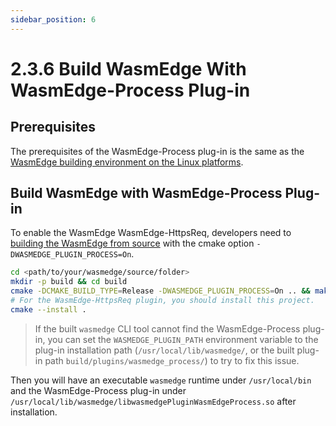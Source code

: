 ```yaml
---
sidebar_position: 6
---
```


# 2.3.6 Build WasmEdge With WasmEdge-Process Plug-in

## Prerequisites

The prerequisites of the WasmEdge-Process plug-in is the same as the [WasmEdge building environment on the Linux platforms](../os/linux.md).

## Build WasmEdge with WasmEdge-Process Plug-in

To enable the WasmEdge WasmEdge-HttpsReq, developers need to [building the WasmEdge from source](../build_from_src.md) with the cmake option `-DWASMEDGE_PLUGIN_PROCESS=On`.

```bash
cd <path/to/your/wasmedge/source/folder>
mkdir -p build && cd build
cmake -DCMAKE_BUILD_TYPE=Release -DWASMEDGE_PLUGIN_PROCESS=On .. && make -j
# For the WasmEdge-HttpsReq plugin, you should install this project.
cmake --install .
```

> If the built `wasmedge` CLI tool cannot find the WasmEdge-Process plug-in, you can set the `WASMEDGE_PLUGIN_PATH` environment variable to the plug-in installation path (`/usr/local/lib/wasmedge/`, or the built plug-in path `build/plugins/wasmedge_process/`) to try to fix this issue.

Then you will have an executable `wasmedge` runtime under `/usr/local/bin` and the WasmEdge-Process plug-in under `/usr/local/lib/wasmedge/libwasmedgePluginWasmEdgeProcess.so` after installation.
